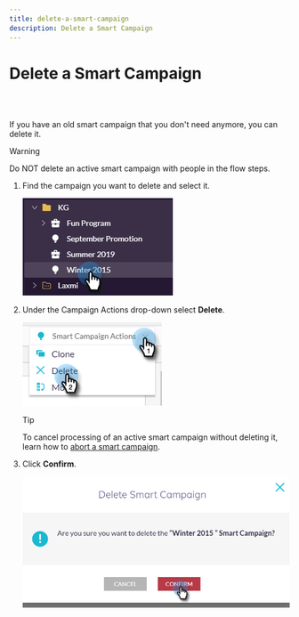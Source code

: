 ```yaml
---
title: delete-a-smart-campaign
description: Delete a Smart Campaign
---
```


# Delete a Smart Campaign

<br>&nbsp;

If you have an old smart campaign that you don't need anymore, you can delete it.

>[!WARNING]
>
>Do NOT delete an active smart campaign with people in the flow steps.

1. Find the campaign you want to delete and select it.

   ![Image One](/help/sky/assets/smart-campaigns/delete-a-smart-campaign/delete-a-smart-campaign-1.png)

1. Under the Campaign Actions drop-down select **Delete**.

   ![Image Two](/help/sky/assets/smart-campaigns/delete-a-smart-campaign/delete-a-smart-campaign-2.png)

   >[!TIP]
   >
   >To cancel processing of an active smart campaign without deleting it, learn how to [abort a smart campaign](https://docs.marketo.com/display/DOCS/Abort+a+Smart+Campaign).

1. Click **Confirm**.

   ![Image Three](/help/sky/assets/smart-campaigns/delete-a-smart-campaign/delete-a-smart-campaign-3.png)
